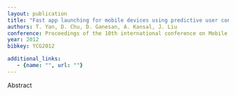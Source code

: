 ```yaml
---
layout: publication
title: "Fast app launching for mobile devices using predictive user context"
authors: T. Yan, D. Chu, D. Ganesan, A. Kansal, J. Liu
conference: Proceedings of the 10th international conference on Mobile systems, applications, and services
year: 2012
bibkey: YCG2012

additional_links:
   - {name: "", url: ""}
---
```

Abstract
